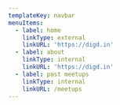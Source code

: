 ```yaml
---
templateKey: navbar
menuItems:
  - label: home
    linkType: external
    linkURL: 'https://digd.in'
  - label: about
    linkType: internal
    linkURL: 'https://digd.in'
  - label: past meetups
    linkType: internal
    linkURL: /meetups
---
```


